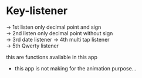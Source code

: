# Key-listener
-> 1st listen only decimal point and sign   
-> 2nd listen only decimal point without sign   
-> 3rd date listener   -> 4th multi tap listener   
-> 5th Qwerty listener   


this are functions available in this app  

* this app is not making for the animation purpose...

